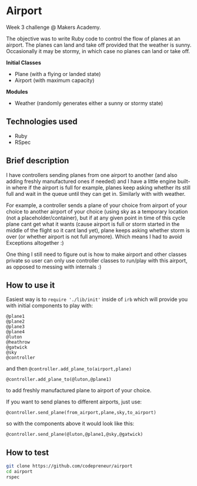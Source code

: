 Airport
=======

Week 3 challenge @ Makers Academy.

The objective was to write Ruby code to control the flow of planes at an airport. The planes can land and take off provided that the weather is sunny. Occasionally it may be stormy, in which case no planes can land or take off. 

<b>Initial Classes</b>
- Plane (with a flying or landed state)
- Airport (with maximum capacity)

<b>Modules</b>
- Weather (randomly generates either a sunny or stormy state)

Technologies used
-----------------

* Ruby
* RSpec


Brief description
-----------------

I have controllers sending planes from one airport to another (and also adding freshly manufactured ones if needed) and I have a little engine built-in where if the airport is full for example, planes keep asking whether its still full and wait in the queue until they can get in. Similarly with with weather.

For example, a controller sends a plane of your choice from airport of your choice to another airport of your choice (using sky as a temporary location (not a placeholder/container), but if at any given point in time of this cycle plane cant get what it wants (cause airport is full or storm started in the middle of the flight so it cant land yet), plane keeps asking whether storm is over (or whether airport is not full anymore). Which means I had to avoid Exceptions altogether :)

One thing I still need to figure out is how to make airport and other classes private so user can only use controller classes to run/play with this airport, as opposed to messing with internals :)


How to use it
-------------

Easiest way is to `require './lib/init'` inside of `irb` which will provide you with initial components to play with:

```
@plane1
@plane2
@plane3
@plane4
@luton
@heathrow
@gatwick
@sky
@controller
```

and then `@controller.add_plane_to(airport,plane)`

```
@controller.add_plane_to(@luton,@plane1)
```

to add freshly manufactured plane to airport of your choice.

If you want to send planes to different airports, just use:

```
@controller.send_plane(from_airport,plane,sky,to_airport)
```

so with the components above it would look like this:

```
@controller.send_plane(@luton,@plane1,@sky,@gatwick)
```

How to test
-----------

```sh
git clone https://github.com/codepreneur/airport
cd airport
rspec
```


